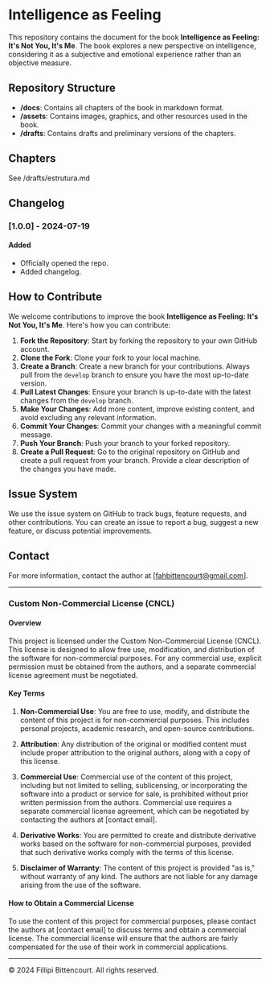 # Intelligence as Feeling

This repository contains the document for the book **Intelligence as Feeling: It's Not You, It's Me**. The book explores a new perspective on intelligence, considering it as a subjective and emotional experience rather than an objective measure.

## Repository Structure

- **/docs**: Contains all chapters of the book in markdown format.
- **/assets**: Contains images, graphics, and other resources used in the book.
- **/drafts**: Contains drafts and preliminary versions of the chapters.

## Chapters

See /drafts/estrutura.md

## Changelog

### [1.0.0] - 2024-07-19
#### Added
- Officially opened the repo.
- Added changelog.

## How to Contribute

We welcome contributions to improve the book **Intelligence as Feeling: It's Not You, It's Me**. Here's how you can contribute:

1.  **Fork the Repository**: Start by forking the repository to your own GitHub account.
2.  **Clone the Fork**: Clone your fork to your local machine.
3.  **Create a Branch**: Create a new branch for your contributions. Always pull from the `develop` branch to ensure you have the most up-to-date version.
4.  **Pull Latest Changes**: Ensure your branch is up-to-date with the latest changes from the `develop` branch.
5.  **Make Your Changes**: Add more content, improve existing content, and avoid excluding any relevant information.
6.  **Commit Your Changes**: Commit your changes with a meaningful commit message.
7.  **Push Your Branch**: Push your branch to your forked repository.
8.  **Create a Pull Request**: Go to the original repository on GitHub and create a pull request from your branch. Provide a clear description of the changes you have made.

## Issue System

We use the issue system on GitHub to track bugs, feature requests, and other contributions. You can create an issue to report a bug, suggest a new feature, or discuss potential improvements.

## Contact

For more information, contact the author at [fahbittencourt@gmail.com].

---

### Custom Non-Commercial License (CNCL)

#### Overview

This project is licensed under the Custom Non-Commercial License (CNCL). This license is designed to allow free use, modification, and distribution of the software for non-commercial purposes. For any commercial use, explicit permission must be obtained from the authors, and a separate commercial license agreement must be negotiated.

#### Key Terms

1. **Non-Commercial Use**: You are free to use, modify, and distribute the content of this project is for non-commercial purposes. This includes personal projects, academic research, and open-source contributions.

2. **Attribution**: Any distribution of the original or modified content must include proper attribution to the original authors, along with a copy of this license.

3. **Commercial Use**: Commercial use of the content of this project, including but not limited to selling, sublicensing, or incorporating the software into a product or service for sale, is prohibited without prior written permission from the authors. Commercial use requires a separate commercial license agreement, which can be negotiated by contacting the authors at [contact email].

4. **Derivative Works**: You are permitted to create and distribute derivative works based on the software for non-commercial purposes, provided that such derivative works comply with the terms of this license.

5. **Disclaimer of Warranty**: The content of this project is provided "as is," without warranty of any kind. The authors are not liable for any damage arising from the use of the software.

#### How to Obtain a Commercial License

To use the content of this project for commercial purposes, please contact the authors at [contact email] to discuss terms and obtain a commercial license. The commercial license will ensure that the authors are fairly compensated for the use of their work in commercial applications.

---

© 2024 Fillipi Bittencourt. All rights reserved.